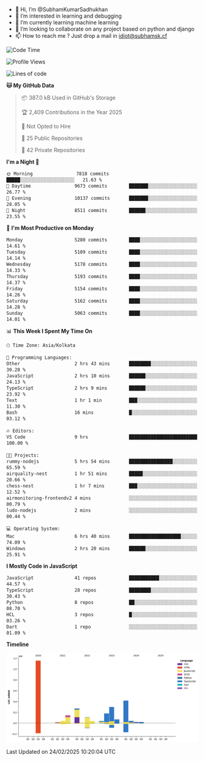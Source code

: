 - 👋 Hi, I’m @SubhamKumarSadhukhan
- 👀 I’m interested in learning and debugging
- 🌱 I’m currently learning machine learning
- 💞️ I’m looking to collaborate on any project based on python and django
- 📫 How to reach me ?
      Just drop a mail in idiot@subhamsk.cf

<!---
SubhamKumarSadhukhan/SubhamKumarSadhukhan is a ✨ special ✨ repository because its `README.md` (this file) appears on your GitHub profile.
You can click the Preview link to take a look at your changes.
--->


<!--START_SECTION:waka-->
![Code Time](http://img.shields.io/badge/Code%20Time-2%2C764%20hrs%2050%20mins-blue)

![Profile Views](http://img.shields.io/badge/Profile%20Views-2-blue)

![Lines of code](https://img.shields.io/badge/From%20Hello%20World%20I%27ve%20Written-2.8%20million%20lines%20of%20code-blue)

**🐱 My GitHub Data** 

> 📦 387.0 kB Used in GitHub's Storage 
 > 
> 🏆 2,409 Contributions in the Year 2025
 > 
> 🚫 Not Opted to Hire
 > 
> 📜 25 Public Repositories 
 > 
> 🔑 42 Private Repositories 
 > 
**I'm a Night 🦉** 

```text
🌞 Morning                7818 commits        █████░░░░░░░░░░░░░░░░░░░░   21.63 % 
🌆 Daytime                9673 commits        ███████░░░░░░░░░░░░░░░░░░   26.77 % 
🌃 Evening                10137 commits       ███████░░░░░░░░░░░░░░░░░░   28.05 % 
🌙 Night                  8511 commits        ██████░░░░░░░░░░░░░░░░░░░   23.55 % 
```
📅 **I'm Most Productive on Monday** 

```text
Monday                   5280 commits        ████░░░░░░░░░░░░░░░░░░░░░   14.61 % 
Tuesday                  5109 commits        ████░░░░░░░░░░░░░░░░░░░░░   14.14 % 
Wednesday                5178 commits        ████░░░░░░░░░░░░░░░░░░░░░   14.33 % 
Thursday                 5193 commits        ████░░░░░░░░░░░░░░░░░░░░░   14.37 % 
Friday                   5154 commits        ████░░░░░░░░░░░░░░░░░░░░░   14.26 % 
Saturday                 5162 commits        ████░░░░░░░░░░░░░░░░░░░░░   14.28 % 
Sunday                   5063 commits        ████░░░░░░░░░░░░░░░░░░░░░   14.01 % 
```


📊 **This Week I Spent My Time On** 

```text
🕑︎ Time Zone: Asia/Kolkata

💬 Programming Languages: 
Other                    2 hrs 43 mins       ████████░░░░░░░░░░░░░░░░░   30.28 % 
JavaScript               2 hrs 10 mins       ██████░░░░░░░░░░░░░░░░░░░   24.13 % 
TypeScript               2 hrs 9 mins        ██████░░░░░░░░░░░░░░░░░░░   23.92 % 
Text                     1 hr 1 min          ███░░░░░░░░░░░░░░░░░░░░░░   11.30 % 
Bash                     16 mins             █░░░░░░░░░░░░░░░░░░░░░░░░   03.12 % 

🔥 Editors: 
VS Code                  9 hrs               █████████████████████████   100.00 % 

🐱‍💻 Projects: 
rummy-nodejs             5 hrs 54 mins       ████████████████░░░░░░░░░   65.59 % 
airquality-nest          1 hr 51 mins        █████░░░░░░░░░░░░░░░░░░░░   20.66 % 
chess-nest               1 hr 7 mins         ███░░░░░░░░░░░░░░░░░░░░░░   12.52 % 
airmonitoring-frontendv2 4 mins              ░░░░░░░░░░░░░░░░░░░░░░░░░   00.79 % 
ludo-nodejs              2 mins              ░░░░░░░░░░░░░░░░░░░░░░░░░   00.44 % 

💻 Operating System: 
Mac                      6 hrs 40 mins       ███████████████████░░░░░░   74.09 % 
Windows                  2 hrs 20 mins       ██████░░░░░░░░░░░░░░░░░░░   25.91 % 
```

**I Mostly Code in JavaScript** 

```text
JavaScript               41 repos            ███████████░░░░░░░░░░░░░░   44.57 % 
TypeScript               28 repos            ████████░░░░░░░░░░░░░░░░░   30.43 % 
Python                   8 repos             ██░░░░░░░░░░░░░░░░░░░░░░░   08.70 % 
HCL                      3 repos             █░░░░░░░░░░░░░░░░░░░░░░░░   03.26 % 
Dart                     1 repo              ░░░░░░░░░░░░░░░░░░░░░░░░░   01.09 % 
```



**Timeline**

![Lines of Code chart](https://raw.githubusercontent.com/SubhamKumarSadhukhan/SubhamKumarSadhukhan/main/assets/bar_graph.png)


 Last Updated on 24/02/2025 10:20:04 UTC
<!--END_SECTION:waka-->
